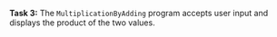 **Task 3:**  The `MultiplicationByAdding` program accepts user input and displays the product of the two values.